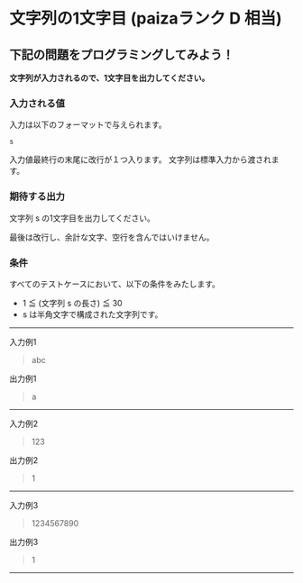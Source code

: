 # 文字列の1文字目 (paizaランク D 相当)
## 下記の問題をプログラミングしてみよう！
**文字列が入力されるので、1文字目を出力してください。**

### 入力される値
入力は以下のフォーマットで与えられます。
```
s
```

入力値最終行の末尾に改行が１つ入ります。
文字列は標準入力から渡されます。

### 期待する出力
文字列 s の1文字目を出力してください。

最後は改行し、余計な文字、空行を含んではいけません。

### 条件
すべてのテストケースにおいて、以下の条件をみたします。

- 1 ≦ (文字列 s の長さ) ≦ 30
- s は半角文字で構成された文字列です。

---
入力例1
> abc

出力例1
> a

---
入力例2
> 123

出力例2
> 1

---
入力例3
> 1234567890

出力例3
> 1

---